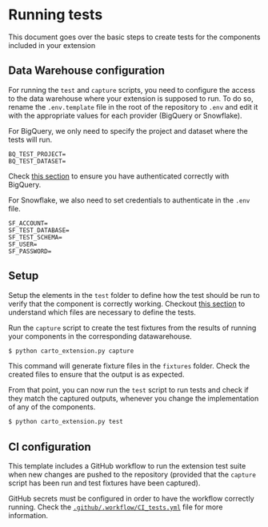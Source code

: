 # Running tests
This document goes over the basic steps to create tests for the components included in your extension

## Data Warehouse configuration

For running the `test` and `capture` scripts, you need to configure the access to the data warehouse where your extension is supposed to run. To do so, rename the `.env.template` file in the root of the repository to `.env` and edit it with the appropriate values for each provider (BigQuery or Snowflake). 

For BigQuery, we only need to specify the project and dataset where the tests will run. 
```
BQ_TEST_PROJECT=
BQ_TEST_DATASET=
```
Check [this section](./tooling.md#authentication-with-the-data-warehouse) to ensure you have authenticated correctly with BigQuery.

For Snowflake, we also need to set credentials to authenticate in the `.env` file.
```
SF_ACCOUNT=
SF_TEST_DATABASE=
SF_TEST_SCHEMA=
SF_USER=
SF_PASSWORD=
```

## Setup
Setup the elements in the `test` folder to define how the test should be run to verify that the component is correctly working. 
Checkout [this section](./anatomy_of_an_extension.md#test) to understand which files are necessary to define the tests. 

Run the `capture` script to create the test fixtures from the results of running your components in the corresponding datawarehouse.
```bash
$ python carto_extension.py capture
```
This command will generate fixture files in the `fixtures` folder.
Check the created files to ensure that the output is as expected. 

From that point, you can now run the `test` script to run tests and check if they match the captured outputs, whenever you change the implementation of any of the components.
```bash
$ python carto_extension.py test
```

## CI configuration

This template includes a GitHub workflow to run the extension test suite when new changes are pushed to the repository (provided that the `capture` script has been run and test fixtures have been captured). 

GitHub secrets must be configured in order to have the workflow correctly running. Check the [`.github/.workflow/CI_tests.yml`](../.github/.workflow/CI_tests.yml) file for more information.